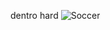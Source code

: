 dentro hard
![Soccer](https://github.com/Wanasgheo/Writeups/assets/111740362/18fff389-6af8-416b-9414-66638fb192b2)
